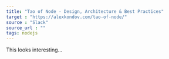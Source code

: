 ```yaml
---
title: "Tao of Node - Design, Architecture & Best Practices"
target : "https://alexkondov.com/tao-of-node/"
source : "Slack"
source_url : ""
tags: nodejs
---
```


This looks interesting...